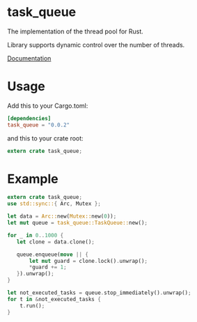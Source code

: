 # task_queue
The implementation of the thread pool for Rust.

Library supports dynamic control over the number of threads.

[Documentation](http://nirklav.github.io/task_queue/task_queue/index.html)

# Usage

Add this to your Cargo.toml:
``` toml
[dependencies]
task_queue = "0.0.2"
```
and this to your crate root:
``` rust
extern crate task_queue;
```

# Example

``` rust
extern crate task_queue;
use std::sync::{ Arc, Mutex };

let data = Arc::new(Mutex::new(0));
let mut queue = task_queue::TaskQueue::new();

for _ in 0..1000 {
   let clone = data.clone();

   queue.enqueue(move || {
       let mut guard = clone.lock().unwrap();
       *guard += 1;
   }).unwrap();
}

let not_executed_tasks = queue.stop_immediately().unwrap();
for t in &not_executed_tasks {
    t.run();
}
```
